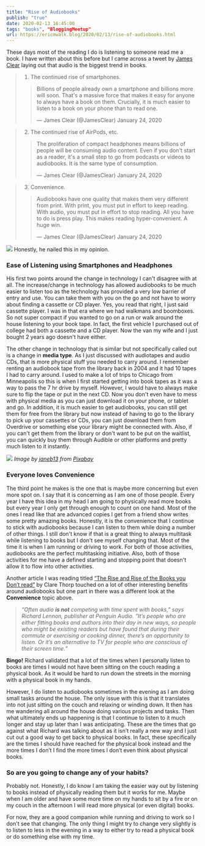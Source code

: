 ```yaml
---
title: "Rise of Audiobooks"
publish: "true"
date: 2020-02-13 16:45:00
tags: "books", "BloggingMeetup"
url: https://ericmwalk.blog/2020/02/13/rise-of-audiobooks.html
---
```


These days most of the reading I do is listening to someone read me a book. I have written about this before but I came across a tweet by <a href="https://jamesclear.com">James Clear</a> laying out that audio is the biggest trend in books.

>1) The continued rise of smartphones.
>>Billions of people already own a smartphone and billions more will soon. That's a massive force that makes it easy for anyone to always have a book on them.
>>Crucially, it is much easier to listen to a book on your phone than to read one.</p>— James Clear (@JamesClear) January 24, 2020

>2) The continued rise of AirPods, etc.
>>The proliferation of compact headphones means billions of people will be consuming audio content.
>>Even if you don't start as a reader, it's a small step to go from podcasts or videos to audiobooks. It is the same type of consumption.</p>— James Clear (@JamesClear) January 24, 2020

>3) Convenience.
>>Audiobooks have one quality that makes them very different from print.
>>With print, you must put in effort to keep reading. With audio, you must put in effort to stop reading. All you have to do is press play.
>>This makes reading hyper-convenient. A huge win.</p>— James Clear (@JamesClear) January 24, 2020


![](https://ericmwalk.blog/uploads/2022/97123464c3.jpg)
Honestly, he nailed this in my opinion.

### Ease of Listening using Smartphones and Headphones
His first two points around the change in technology I can't disagree with at all. The increase/change in technology has allowed audiobooks to be much easier to listen too as the technology has provided a very low barrier of entry and use. You can take them with you on the go and not have to worry about finding a cassette or CD player. Yes, you read that right, I just said cassette player. I was in that era where we had walkmans and boomboxes. So not super compact if you wanted to go on a run or walk around the house listening to your book tape. In fact, the first vehicle I purchased out of college had both a cassette and a CD player. Now the van my wife and I just bought 2 years ago doesn't have either.

The other change in technology that is similar but not specifically called out is a change in **media type**. As I just discussed with audiotapes and audio CDs, that is more physical stuff you needed to carry around. I remember renting an audiobook tape from the library back in 2004 and it had 10 tapes I had to carry around. I used to make a lot of trips to Chicago from Minneapolis so this is when I first started getting into book tapes as it was a way to pass the 7 hr drive by myself. However, I would have to always make sure to flip the tape or put in the next CD. Now you don't even have to mess with physical media as you can just download it on your phone, or tablet and go. In addition, it is much easier to get audiobooks, you can still get them for free from the library but now instead of having to go to the library to pick up your cassettes or CDs, you can just download them from Overdrive or something else your library might be connected with. Also, if you can't get them from the library or don't want to be put on the waitlist, you can quickly buy them through Audible or other platforms and pretty much listen to it instantly.


![](https://ericmwalk.blog/uploads/2022/89fa39d716.jpg)
*Image by <a href="https://pixabay.com/users/janeb13-725943/?utm_source=link-attribution&utm_medium=referral&utm_campaign=image&utm_content=1176161">janeb13</a> from <a href="https://pixabay.com/?utm_source=link-attribution&utm_medium=referral&utm_campaign=image&utm_content=1176161">Pixabay</a>*

### Everyone loves Convenience
The third point he makes is the one that is maybe more concerning but even more spot on. I say that it is concerning as I am one of those people. Every year I have this idea in my head I am going to physically read more books but every year I only get through enough to count on one hand. Most of the ones I read like that are advanced copies I get from a friend show writes some pretty amazing books. Honestly, it is the convenience that I continue to stick with audiobooks because I can listen to them while doing a number of other things. I still don't know if that is a great thing to always multitask while listening to books but I don't see myself changing that. Most of the time it is when I am running or driving to work. For both of those activities, audiobooks are the perfect multitasking initiative. Also, both of those activities for me have a defined starting and stopping point that doesn't allow it to flow into other activities.

Another article I was reading titled <a href="http://www.bbc.com/culture/story/20200104-audiobooks-the-rise-and-rise-of-the-books-you-dont-read">“The Rise and Rise of the Books you Don’t read”</a> by Clare Thorp touched on a lot of other interesting benefits around audiobooks but one part in there was a different look at the **Convenience** topic above.

>*“Often audio **is not** competing with time spent with books,” says Richard Lennon, publisher at Penguin Audio. “It’s people who are either fitting books and authors into their day in new ways, so people who might be existing readers but have found that during their commute or exercising or cooking dinner, there’s an opportunity to listen. Or it’s an alternative to TV for people who are conscious of their screen time.”*

**Bingo!** Richard validated that a lot of the times when I personally listen to books are times I would not have been sitting on the couch reading a physical book. As it would be hard to run down the streets in the morning with a physical book in my hands.

However, I do listen to audiobooks sometimes in the evening as I am doing small tasks around the house. The only issue with this is that it translates into not just sitting on the couch and relaxing or winding down. It then has me wandering all around the house doing various projects and tasks. Then what ultimately ends up happening is that I continue to listen to it much longer and stay up later than I was anticipating. These are the times that go against what Richard was talking about as it isn’t really a new way and I just cut out a good way to get back to physical books. In fact, these specifically are the times I should have reached for the physical book instead and the more times I don’t I find the more times I don’t even think about physical books.

### So are you going to change any of your habits?
Probably not. Honestly, I do know I am taking the easier way out by listening to books instead of physically reading them but it works for me. Maybe when I am older and have some more time on my hands to sit by a fire or on my couch in the afternoon I will read more physical (or even digital) books.

For now, they are a good companion while running and driving to work so I don't see that changing. The only thing I might try to change very slightly is to listen to less in the evening in a way to either try to read a physical book or do something else with my time.